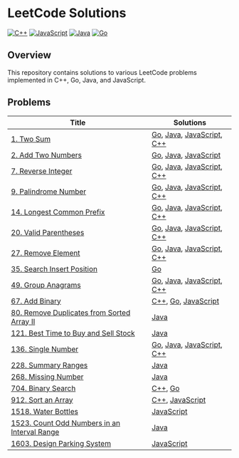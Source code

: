 # LeetCode Solutions

[![C++](https://github.com/2giosangmitom/leetcode/actions/workflows/cpp.yml/badge.svg)](https://github.com/2giosangmitom/leetcode/actions/workflows/cpp.yml)
[![JavaScript](https://github.com/2giosangmitom/leetcode/actions/workflows/javascript.yml/badge.svg)](https://github.com/2giosangmitom/leetcode/actions/workflows/javascript.yml)
[![Java](https://github.com/2giosangmitom/leetcode/actions/workflows/java.yml/badge.svg)](https://github.com/2giosangmitom/leetcode/actions/workflows/java.yml)
[![Go](https://github.com/2giosangmitom/leetcode/actions/workflows/go.yml/badge.svg)](https://github.com/2giosangmitom/leetcode/actions/workflows/go.yml)

## Overview

This repository contains solutions to various LeetCode problems implemented in C++, Go, Java, and JavaScript.

## Problems

| Title                                                                                                                             | Solutions                                                                                                                                                                                                                                   |
| --------------------------------------------------------------------------------------------------------------------------------- | ------------------------------------------------------------------------------------------------------------------------------------------------------------------------------------------------------------------------------------------- |
| [1. Two Sum](https://leetcode.com/problems/two-sum/description/)                                                                  | [Go](./Go/two_sum/two_sum.go), [Java](./Java/lib/src/main/java/leetcode/TwoSum/Solution.java), [JavaScript](./JavaScript/src/two_sum.js), [C++](./C++/src/two_sum.cpp)                                                                      |
| [2. Add Two Numbers](https://leetcode.com/problems/add-two-numbers/description/)                                                  | [Go](./Go/add_two_numbers/add_two_numbers.go), [Java](./Java/lib/src/main/java/leetcode/AddTwoNumbers/Solution.java), [JavaScript](./JavaScript/src/add_two_numbers.js)                                                                     |
| [7. Reverse Integer](https://leetcode.com/problems/reverse-integer/description/)                                                  | [Go](./Go/reverse_integer/reverse_integer.go), [Java](./Java/lib/src/main/java/leetcode/ReverseInteger/Solution.java), [JavaScript](./JavaScript/src/reverse_integer.js), [C++](./C++/src/reverse_integer.cpp)                              |
| [9. Palindrome Number](https://leetcode.com/problems/palindrome-number/description/)                                              | [Go](./Go/palindrome_number/palindrome_number.go), [Java](./Java/lib/src/main/java/leetcode/PalindromeNumber/Solution.java), [JavaScript](./JavaScript/src/palindrome_number.js), [C++](./C++/src/palindrome_number.cpp)                    |
| [14. Longest Common Prefix](https://leetcode.com/problems/longest-common-prefix/description/)                                     | [Go](./Go/longest_common_prefix/longest_common_prefix.go), [Java](./Java/lib/src/main/java/leetcode/LongestCommonPrefix/Solution.java), [JavaScript](./JavaScript/src/longest_common_prefix.js), [C++](./C++/src/longest_common_prefix.cpp) |
| [20. Valid Parentheses](https://leetcode.com/problems/valid-parentheses/description/)                                             | [Go](./Go/valid_parentheses/valid_parentheses.go), [Java](./Java/lib/src/main/java/leetcode/ValidParentheses/Solution.java), [JavaScript](./JavaScript/src/valid_parentheses.js), [C++](./C++/src/valid_parentheses.cpp)                    |
| [27. Remove Element](https://leetcode.com/problems/remove-element/description/)                                                   | [Go](./Go/remove_element/remove_element.go), [Java](./Java/lib/src/main/java/leetcode/RemoveElement/Solution.java), [JavaScript](./JavaScript/src/remove_element.js), [C++](./C++/src/remove_element.cpp)                                   |
| [35. Search Insert Position](https://leetcode.com/problems/search-insert-position/description/)                                   | [Go](./Go/search_insert_position/search_insert_position.go)                                                                                                                                                                                 |
| [49. Group Anagrams](https://leetcode.com/problems/group-anagrams/description/)                                                   | [Go](./Go/group_anagrams/group_anagrams.go), [Java](./Java/lib/src/main/java/leetcode/GroupAnagrams/Solution.java), [JavaScript](./JavaScript/src/group_anagrams.js), [C++](./C++/src/group_anagrams.cpp)                                   |
| [67. Add Binary](https://leetcode.com/problems/add-binary/description/)                                                           | [C++](./C++/src/add_binary.cpp), [Go](./Go/add_binary/add_binary.go), [JavaScript](./JavaScript/src/add_binary.js)                                                                                                                          |
| [80. Remove Duplicates from Sorted Array II](https://leetcode.com/problems/remove-duplicates-from-sorted-array-ii/description/)   | [Java](./Java/lib/src/main/java/leetcode/RemoveDuplicates2/Solution.java)                                                                                                                                                                   |
| [121. Best Time to Buy and Sell Stock](https://leetcode.com/problems/best-time-to-buy-and-sell-stock/description/)                | [Java](./Java/lib/src/main/java/leetcode/BestTimeToBuyAndSellStock/Solution.java)                                                                                                                                                           |
| [136. Single Number](https://leetcode.com/problems/single-number/description/)                                                    | [Go](./Go/single_number/single_number.go), [Java](./Java/lib/src/main/java/leetcode/SingleNumber/Solution.java), [JavaScript](./JavaScript/src/single_number.js), [C++](./C++/src/single_number.cpp)                                        |
| [228. Summary Ranges](https://leetcode.com/problems/summary-ranges/description/)                                                  | [Java](./Java/lib/src/main/java/leetcode/SummaryRanges/Solution.java)                                                                                                                                                                       |
| [268. Missing Number](https://leetcode.com/problems/missing-number/description/)                                                  | [Java](./Java/lib/src/main/java/leetcode/MissingNumber/Solution.java)                                                                                                                                                                       |
| [704. Binary Search](https://leetcode.com/problems/binary-search/description/)                                                    | [C++](./C++/src/binary_search.cpp), [Go](./Go/binary_search/binary_search.go)                                                                                                                                                               |
| [912. Sort an Array](https://leetcode.com/problems/sort-an-array/description/)                                                    | [C++](./C++/src/sort_an_array.cpp), [JavaScript](./JavaScript/src/sort_an_array.js)                                                                                                                                                         |
| [1518. Water Bottles](https://leetcode.com/problems/water-bottles/description/)                                                   | [JavaScript](./JavaScript/src/water_bottles.js)                                                                                                                                                                                             |
| [1523. Count Odd Numbers in an Interval Range](https://leetcode.com/problems/count-odd-numbers-in-an-interval-range/description/) | [Java](./Java/lib/src/main/java/leetcode/CountOddNumbers/Solution.java)                                                                                                                                                                     |
| [1603. Design Parking System](https://leetcode.com/problems/design-parking-system/description/)                                   | [JavaScript](./JavaScript/src/design_parking_system.js)                                                                                                                                                                                     |
